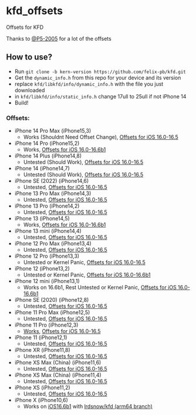 # kfd_offsets
Offsets for KFD

Thanks to [@P5-2005](https://github.com/P5-2005) for a lot of the offsets

## How to use?
- Run `git clone -b kern-version https://github.com/felix-pb/kfd.git`
- Get the `dynamic_info.h` from this repo for your device and its version
- replace `kfd/libkfd/info/dynamic_info.h` with the file you just downloaded
- in `kfd/libkfd/info/static_info.h` change 17ull to 25ull if not iPhone 14
- Build!

### Offsets:
- iPhone 14 Pro Max (iPhone15,3)
  - Works (Shouldnt Need Offset Change), [Offsets for iOS 16.0-16.5](https://github.com/Lrdsnow/kfd_offsets/tree/main/iPhone15%2C3)
- iPhone 14 Pro (iPhone15,2)
  - Works, [Offsets for iOS 16.0-16.6b1](https://github.com/Lrdsnow/kfd_offsets/tree/main/iPhone15%2C2)
- iPhone 14 Plus (iPhone14,8)
  - Untested (Should Work), [Offsets for iOS 16.0-16.5](https://github.com/Lrdsnow/kfd_offsets/tree/main/iPhone14%2C8)
- iPhone 14 (iPhone14,7)
  - Untested (Should Work), [Offsets for iOS 16.0-16.5](https://github.com/Lrdsnow/kfd_offsets/tree/main/iPhone14%2C7)
- iPhone SE (2022) (iPhone14,6)
  - Untested, [Offsets for iOS 16.0-16.5](https://github.com/Lrdsnow/kfd_offsets/tree/main/iPhone14%2C6)
- iPhone 13 Pro Max (iPhone14,3)
  - Untested, [Offsets for iOS 16.0-16.5](https://github.com/Lrdsnow/kfd_offsets/tree/main/iPhone14%2C3)
- iPhone 13 Pro (iPhone14,2)
  - Untested, [Offsets for iOS 16.0-16.5](https://github.com/Lrdsnow/kfd_offsets/tree/main/iPhone14%2C2)
- iPhone 13 (iPhone14,5)
  - Works, [Offsets for iOS 16.0-16.6b1](https://github.com/Lrdsnow/kfd_offsets/tree/main/iPhone14%2C5)
- iPhone 13 mini (iPhone14,4)
  - Untested, [Offsets for iOS 16.0-16.5](https://github.com/Lrdsnow/kfd_offsets/tree/main/iPhone14%2C4)
- iPhone 12 Pro Max (iPhone13,4)
  - Untested, [Offsets for iOS 16.0-16.5](https://github.com/Lrdsnow/kfd_offsets/tree/main/iPhone13%2C4)
- iPhone 12 Pro (iPhone13,3)
  - Untested or Kernel Panic, [Offsets for iOS 16.0-16.5](https://github.com/Lrdsnow/kfd_offsets/tree/main/iPhone13%2C3)
- iPhone 12 (iPhone13,2)
  - Untested or Kernel Panic, [Offsets for iOS 16.0-16.6b1](https://github.com/Lrdsnow/kfd_offsets/tree/main/iPhone13%2C2)
- iPhone 12 mini (iPhone13,1)
  - Works on 16.6b1, Rest Untested or Kernel Panic, [Offsets for iOS 16.0-16.6b1](https://github.com/Lrdsnow/kfd_offsets/tree/main/iPhone13%2C1)
- iPhone SE (2020) (iPhone12,8)
  - Untested, [Offsets for iOS 16.0-16.5](https://github.com/Lrdsnow/kfd_offsets/tree/main/iPhone12%2C8)
- iPhone 11 Pro Max (iPhone12,5)
  - Untested, [Offsets for iOS 16.0-16.5](https://github.com/Lrdsnow/kfd_offsets/tree/main/iPhone12%2C5)
- iPhone 11 Pro (iPhone12,3)
  - [Works](https://twitter.com/eveiyneee/status/1683445953951416320?s=61), [Offsets for iOS 16.0-16.5](https://github.com/Lrdsnow/kfd_offsets/tree/main/iPhone12%2C3)
- iPhone 11 (iPhone12,1)
  - Untested, [Offsets for iOS 16.0-16.5](https://github.com/Lrdsnow/kfd_offsets/tree/main/iPhone12%2C1)
- iPhone XR (iPhone11,8)
  - Untested, [Offsets for iOS 16.0-16.5](https://github.com/Lrdsnow/kfd_offsets/tree/main/iPhone11%2C8)
- iPhone XS Max (China) (iPhone11,6)
  - Untested, [Offsets for iOS 16.0-16.5](https://github.com/Lrdsnow/kfd_offsets/tree/main/iPhone11%2C6)
- iPhone XS Max (China) (iPhone11,4)
  - Untested, [Offsets for iOS 16.0-16.5](https://github.com/Lrdsnow/kfd_offsets/tree/main/iPhone11%2C4)
- iPhone XS (iPhone11,2)
  - Untested, [Offsets for iOS 16.0-16.5](https://github.com/Lrdsnow/kfd_offsets/tree/main/iPhone11%2C2)
- iPhone X (iPhone10,6)
  - Works on [iOS16.6b1](https://github.com/Lrdsnow/kfd_offsets/tree/main/iPhone10%2C6/iOS_16.6b1) with [lrdsnow/kfd (arm64 branch)](https://github.com/Lrdsnow/kfd/tree/arm64)
